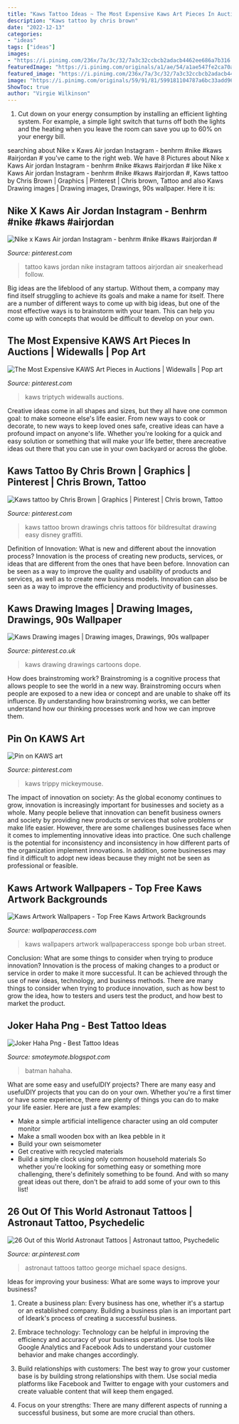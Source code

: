```yaml
---
title: "Kaws Tattoo Ideas ~ The Most Expensive Kaws Art Pieces In Auctions"
description: "Kaws tattoo by chris brown"
date: "2022-12-13"
categories:
- "ideas"
tags: ["ideas"]
images:
- "https://i.pinimg.com/236x/7a/3c/32/7a3c32ccbcb2adacb4462ee686a7b316.jpg"
featuredImage: "https://i.pinimg.com/originals/a1/ae/54/a1ae547fe2ca70ad709c130fb0e99a26.jpg"
featured_image: "https://i.pinimg.com/236x/7a/3c/32/7a3c32ccbcb2adacb4462ee686a7b316.jpg"
image: "https://i.pinimg.com/originals/59/91/81/599181104787a6bc33add962deafda98.png"
ShowToc: true
author: "Virgie Wilkinson"
---
```



1. Cut down on your energy consumption by installing an efficient lighting system. For example, a simple light switch that turns off both the lights and the heating when you leave the room can save you up to 60% on your energy bill.

	

		
searching about Nike x Kaws Air jordan Instagram - benhrm #nike #kaws #airjordan # you've came to the right web. We have 8 Pictures about Nike x Kaws Air jordan Instagram - benhrm #nike #kaws #airjordan # like Nike x Kaws Air jordan Instagram - benhrm #nike #kaws #airjordan #, Kaws tattoo by Chris Brown | Graphics | Pinterest | Chris brown, Tattoo and also Kaws Drawing images | Drawing images, Drawings, 90s wallpaper. Here it is:
		
    
## Nike X Kaws Air Jordan Instagram - Benhrm #nike #kaws #airjordan #

<img loading=lazy src="https://i.pinimg.com/736x/ee/c1/a4/eec1a48893e29257f18fcda95e1d0c45--kaws-tattoo-tattoo-photography.jpg" onerror="this.onerror=null;this.src='https://tse1.mm.bing.net/th?id=OIP.3v8bu6Os9edwPXLdeiOQUwD6D6&amp;pid=15.1';" alt="Nike x Kaws Air jordan Instagram - benhrm #nike #kaws #airjordan #">

_Source: pinterest.com_

>tattoo kaws jordan nike instagram tattoos airjordan air sneakerhead follow. 

	

Big ideas are the lifeblood of any startup. Without them, a company may find itself struggling to achieve its goals and make a name for itself. There are a number of different ways to come up with big ideas, but one of the most effective ways is to brainstorm with your team. This can help you come up with concepts that would be difficult to develop on your own.

    
## The Most Expensive KAWS Art Pieces In Auctions | Widewalls | Pop Art

<img loading=lazy src="https://i.pinimg.com/originals/a1/ae/54/a1ae547fe2ca70ad709c130fb0e99a26.jpg" onerror="this.onerror=null;this.src='https://tse1.mm.bing.net/th?id=OIP.Qo5dBMEJUwVvWymLrqjYLQHaE8&amp;pid=15.1';" alt="The Most Expensive KAWS Art Pieces in Auctions | Widewalls | Pop art">

_Source: pinterest.com_

>kaws triptych widewalls auctions. 

	

Creative ideas come in all shapes and sizes, but they all have one common goal: to make someone else's life easier. From new ways to cook or decorate, to new ways to keep loved ones safe, creative ideas can have a profound impact on anyone's life. Whether you're looking for a quick and easy solution or something that will make your life better, there arecreative ideas out there that you can use in your own backyard or across the globe.

    
## Kaws Tattoo By Chris Brown | Graphics | Pinterest | Chris Brown, Tattoo

<img loading=lazy src="https://i.pinimg.com/236x/7a/3c/32/7a3c32ccbcb2adacb4462ee686a7b316.jpg" onerror="this.onerror=null;this.src='https://tse2.mm.bing.net/th?id=OIP.dTi8ip72slm7Oa2lP_J06gAAAA&amp;pid=15.1';" alt="Kaws tattoo by Chris Brown | Graphics | Pinterest | Chris brown, Tattoo">

_Source: pinterest.com_

>kaws tattoo brown drawings chris tattoos för bildresultat drawing easy disney graffiti. 

	

Definition of Innovation: What is new and different about the innovation process?
Innovation is the process of creating new products, services, or ideas that are different from the ones that have been before. Innovation can be seen as a way to improve the quality and usability of products and services, as well as to create new business models. Innovation can also be seen as a way to improve the efficiency and productivity of businesses.

    
## Kaws Drawing Images | Drawing Images, Drawings, 90s Wallpaper

<img loading=lazy src="https://i.pinimg.com/originals/59/91/81/599181104787a6bc33add962deafda98.png" onerror="this.onerror=null;this.src='https://tse2.mm.bing.net/th?id=OIP.i3_dY2HWwbrVfwls5HBXDgHaFG&amp;pid=15.1';" alt="Kaws Drawing images | Drawing images, Drawings, 90s wallpaper">

_Source: pinterest.co.uk_

>kaws drawing drawings cartoons dope. 

	

How does brainstroming work?
Brainstroming is a cognitive process that allows people to see the world in a new way. Brainstroming occurs when people are exposed to a new idea or concept and are unable to shake off its influence. By understanding how brainstroming works, we can better understand how our thinking processes work and how we can improve them.

    
## Pin On KAWS Art

<img loading=lazy src="https://i.pinimg.com/474x/0f/40/a7/0f40a7bc5408081f33e913bf4cc83b78.jpg" onerror="this.onerror=null;this.src='https://tse1.mm.bing.net/th?id=OIP.3mxod_s0jtlkkQf2rITZsgAAAA&amp;pid=15.1';" alt="Pin on KAWS art">

_Source: pinterest.com_

>kaws trippy mickeymouse. 

	

The impact of innovation on society:
As the global economy continues to grow, innovation is increasingly important for businesses and society as a whole. Many people believe that innovation can benefit business owners and society by providing new products or services that solve problems or make life easier. However, there are some challenges businesses face when it comes to implementing innovative ideas into practice. One such challenge is the potential for inconsistency and inconsistency in how different parts of the organization implement innovations. In addition, some businesses may find it difficult to adopt new ideas because they might not be seen as professional or feasible.

    
## Kaws Artwork Wallpapers - Top Free Kaws Artwork Backgrounds

<img loading=lazy src="https://wallpaperaccess.com/full/897384.jpg" onerror="this.onerror=null;this.src='https://tse1.mm.bing.net/th?id=OIP.D3UAyG3kJ0uZVQop4IYL9QHaFj&amp;pid=15.1';" alt="Kaws Artwork Wallpapers - Top Free Kaws Artwork Backgrounds">

_Source: wallpaperaccess.com_

>kaws wallpapers artwork wallpaperaccess sponge bob urban street. 

	

Conclusion: What are some things to consider when trying to produce innovation?
Innovation is the process of making changes to a product or service in order to make it more successful. It can be achieved through the use of new ideas, technology, and business methods. There are many things to consider when trying to produce innovation, such as how best to grow the idea, how to testers and users test the product, and how best to market the product.

    
## Joker Haha Png - Best Tattoo Ideas

<img loading=lazy src="http://www.clipartbest.com/cliparts/dcr/6xR/dcr6xRkKi.png" onerror="this.onerror=null;this.src='https://tse1.mm.bing.net/th?id=OIP.fPW5CCripBqgwbUrksgMQwHaEP&amp;pid=15.1';" alt="Joker Haha Png - Best Tattoo Ideas">

_Source: smoteymote.blogspot.com_

>batman hahaha. 

	

What are some easy and usefulDIY projects?
There are many easy and usefulDIY projects that you can do on your own. Whether you're a first timer or have some experience, there are plenty of things you can do to make your life easier. Here are just a few examples: 
- Make a simple artificial intelligence character using an old computer monitor 
- Make a small wooden box with an Ikea pebble in it 
- Build your own seismometer 
- Get creative with recycled materials 
- Build a simple clock using only common household materials 
So whether you're looking for something easy or something more challenging, there's definitely something to be found. And with so many great ideas out there, don't be afraid to add some of your own to this list!

    
## 26 Out Of This World Astronaut Tattoos | Astronaut Tattoo, Psychedelic

<img loading=lazy src="https://i.pinimg.com/736x/7b/0c/ff/7b0cff93878ecd1c021e6cc249c0546e.jpg" onerror="this.onerror=null;this.src='https://tse3.mm.bing.net/th?id=OIP.UivTSJ2ZM2O_A3LJop479QHaJn&amp;pid=15.1';" alt="26 Out of this World Astronaut Tattoos | Astronaut tattoo, Psychedelic">

_Source: ar.pinterest.com_

>astronaut tattoos tattoo george michael space designs. 

	

Ideas for improving your business: What are some ways to improve your business?
1. Create a business plan: Every business has one, whether it's a startup or an established company. Building a business plan is an important part of Ideark's process of creating a successful business.
2. Embrace technology: Technology can be helpful in improving the efficiency and accuracy of your business operations. Use tools like Google Analytics and Facebook Ads to understand your customer behavior and make changes accordingly.

3. Build relationships with customers: The best way to grow your customer base is by building strong relationships with them. Use social media platforms like Facebook and Twitter to engage with your customers and create valuable content that will keep them engaged.

4. Focus on your strengths: There are many different aspects of running a successful business, but some are more crucial than others.

